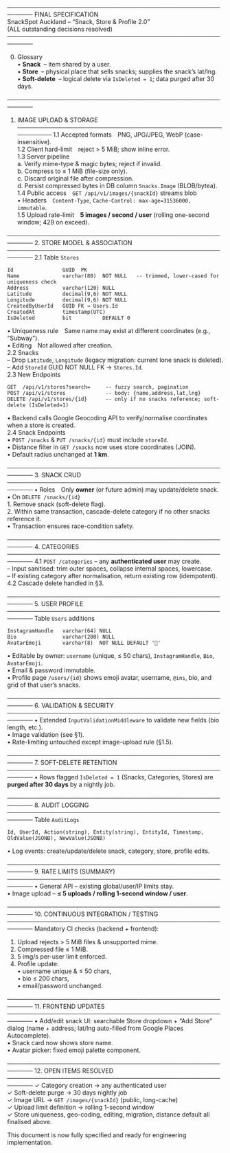 ────────────────────────────────────────────────────────
FINAL SPECIFICATION  
SnackSpot Auckland – “Snack, Store & Profile 2.0”  
(ALL outstanding decisions resolved)
────────────────────────────────────────────────────────

0.  Glossary  
    • **Snack** – item shared by a user.  
    • **Store** – physical place that sells snacks; supplies the snack’s lat/lng.  
    • **Soft-delete** – logical delete via `IsDeleted = 1`; data purged after 30 days.

────────────────────────────────────────────────────────
1.  IMAGE UPLOAD & STORAGE
────────────────────────────────────────────────────────
1.1 Accepted formats PNG, JPG/JPEG, WebP (case-insensitive).  
1.2 Client hard-limit reject > 5 MiB; show inline error.  
1.3 Server pipeline  
     a. Verify mime-type & magic bytes; reject if invalid.  
     b. Compress to ≤ 1 MiB (file-size only).  
     c. Discard original file after compression.  
     d. Persist compressed bytes in DB column `Snacks.Image` (BLOB/bytea).  
1.4 Public access `GET /api/v1/images/{snackId}` streams blob  
     • Headers `Content-Type`, `Cache-Control: max-age=31536000, immutable`.  
1.5 Upload rate-limit **5 images / second / user** (rolling one-second window; 429 on exceed).

────────────────────────────────────────────────────────
2.  STORE MODEL & ASSOCIATION
────────────────────────────────────────────────────────
2.1 Table `Stores`
```
Id                GUID  PK
Name              varchar(80)  NOT NULL   -- trimmed, lower-cased for uniqueness check
Address           varchar(120) NULL
Latitude          decimal(9,6) NOT NULL
Longitude         decimal(9,6) NOT NULL
CreatedByUserId   GUID FK → Users.Id
CreatedAt         timestamp(UTC)
IsDeleted         bit          DEFAULT 0
```
• Uniqueness rule Same name may exist at different coordinates (e.g., “Subway”).  
• Editing Not allowed after creation.  
2.2 Snacks  
     – Drop `Latitude`, `Longitude` (legacy migration: current lone snack is deleted).  
     – Add `StoreId` GUID NOT NULL FK → `Stores.Id`.  
2.3 New Endpoints  
```
GET  /api/v1/stores?search=     -- fuzzy search, pagination
POST /api/v1/stores             -- body: {name,address,lat,lng}
DELETE /api/v1/stores/{id}      -- only if no snacks reference; soft-delete (IsDeleted=1)
```
• Backend calls Google Geocoding API to verify/normalise coordinates when a store is created.  
2.4 Snack Endpoints  
     • `POST /snacks` & `PUT /snacks/{id}` must include `storeId`.  
     • Distance filter in `GET /snacks` now uses store coordinates (JOIN).  
     • Default radius unchanged at **1 km**.

────────────────────────────────────────────────────────
3.  SNACK CRUD
────────────────────────────────────────────────────────
• Roles Only **owner** (or future admin) may update/delete snack.  
• On `DELETE /snacks/{id}`  
     1. Remove snack (soft-delete flag).  
     2. Within same transaction, cascade-delete category if no other snacks reference it.  
• Transaction ensures race-condition safety.

────────────────────────────────────────────────────────
4.  CATEGORIES
────────────────────────────────────────────────────────
4.1 `POST /categories` – any **authenticated user** may create.  
     – Input sanitised: trim outer spaces, collapse internal spaces, lowercase.  
     – If existing category after normalisation, return existing row (idempotent).  
4.2 Cascade delete handled in §3.

────────────────────────────────────────────────────────
5.  USER PROFILE
────────────────────────────────────────────────────────
Table `Users` additions  
```
InstagramHandle   varchar(64) NULL
Bio               varchar(200) NULL
AvatarEmoji       varchar(8)  NOT NULL DEFAULT '🍪'
```
• Editable by owner: `username` (unique, ≤ 50 chars), `InstagramHandle`, `Bio`, `AvatarEmoji`.  
• Email & password immutable.  
• Profile page `/users/{id}` shows emoji avatar, username, `@ins`, bio, and grid of that user’s snacks.

────────────────────────────────────────────────────────
6.  VALIDATION & SECURITY
────────────────────────────────────────────────────────
• Extended `InputValidationMiddleware` to validate new fields (bio length, etc.).  
• Image validation (see §1).  
• Rate-limiting untouched except image-upload rule (§1.5).

────────────────────────────────────────────────────────
7.  SOFT-DELETE RETENTION
────────────────────────────────────────────────────────
• Rows flagged `IsDeleted = 1` (Snacks, Categories, Stores) are **purged after 30 days** by a nightly job.

────────────────────────────────────────────────────────
8.  AUDIT LOGGING
────────────────────────────────────────────────────────
Table `AuditLogs`  
```
Id, UserId, Action(string), Entity(string), EntityId, Timestamp, OldValue(JSONB), NewValue(JSONB)
```
• Log events: create/update/delete snack, category, store, profile edits.

────────────────────────────────────────────────────────
9.  RATE LIMITS (SUMMARY)
────────────────────────────────────────────────────────
• General API – existing global/user/IP limits stay.  
• Image upload – **≤ 5 uploads / rolling 1-second window / user**.

────────────────────────────────────────────────────────
10. CONTINUOUS INTEGRATION / TESTING
────────────────────────────────────────────────────────
Mandatory CI checks (backend + frontend):
1. Upload rejects > 5 MiB files & unsupported mime.  
2. Compressed file ≤ 1 MiB.  
3. 5 img/s per-user limit enforced.  
4. Profile update:  
   • username unique & ≤ 50 chars,  
   • bio ≤ 200 chars,  
   • email/password unchanged.  

────────────────────────────────────────────────────────
11. FRONTEND UPDATES
────────────────────────────────────────────────────────
• Add/edit snack UI: searchable Store dropdown + “Add Store” dialog (name + address; lat/lng auto-filled from Google Places Autocomplete).  
• Snack card now shows store name.  
• Avatar picker: fixed emoji palette component.

────────────────────────────────────────────────────────
12. OPEN ITEMS RESOLVED
────────────────────────────────────────────────────────
✓ Category creation → any authenticated user  
✓ Soft-delete purge → 30 days nightly job  
✓ Image URL → `GET /images/{snackId}` (public, long-cache)  
✓ Upload limit definition → rolling 1-second window  
✓ Store uniqueness, geo-coding, editing, migration, distance default all finalised above.

This document is now fully specified and ready for engineering implementation.